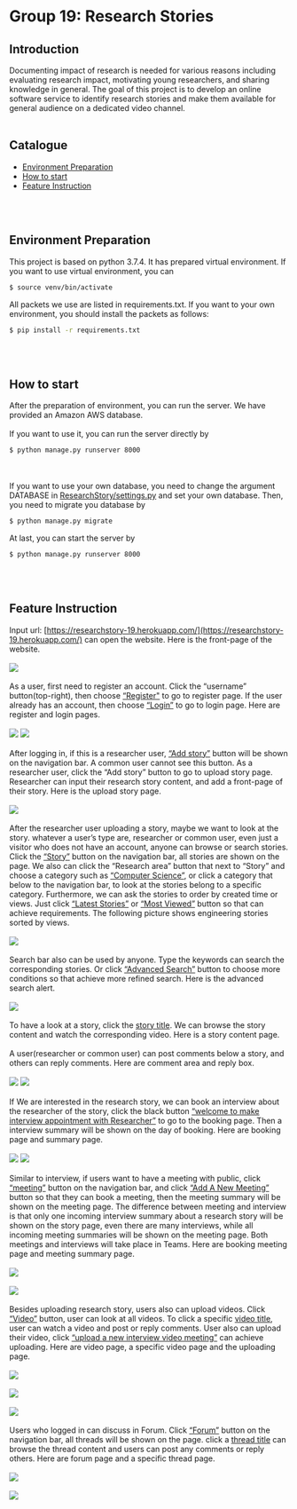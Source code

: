 # Group 19: Research Stories
## **Introduction**
Documenting impact of research is needed for various reasons including evaluating research impact, motivating young researchers, and sharing knowledge in general. The goal of this project is to develop an online software service to identify research stories and make them available for general audience on a dedicated video channel.
<br></br>
## **Catalogue**

- [Environment Preparation](#Environment-Preparation)
- [How to start](#How-to-start)
- [Feature Instruction](#Feature-Instruction)

<br></br>
## **Environment Preparation**
This project is based on python 3.7.4.
It has prepared virtual environment. 
If you want to use virtual environment, you can
```sh
$ source venv/bin/activate
```
All packets we use are listed in requirements.txt.
If you want to your own environment, you should install the packets as follows:
```sh
$ pip install -r requirements.txt
```
<br></br>
## **How to start**
After the preparation of environment, you can run the server.
We have provided an Amazon AWS database.
<br></br>
If you want to use it, you can run the server directly by
```sh
$ python manage.py runserver 8000
```
<br></br>
If you want to use your own database, you need to change the argument DATABASE in [ResearchStory/settings.py](https://github.com/blastxiaol/ResearchStory/blob/front-end/ResearchStory/settings.py#L125) and set your own database.
Then, you need to migrate you database by
```sh
$ python manage.py migrate
```
At last, you can start the server by
```sh
$ python manage.py runserver 8000
```
<br></br>
## **Feature Instruction**
Input url: [https://researchstory-19.herokuapp.com/](https://researchstory-19.herokuapp.com/) can open the website. Here is the front-page of the website.
<br></br>
![](http)
<br></br>
As a user, first need to register an account. Click the “username” button(top-right), then choose [“Register"](https://researchstory-19.herokuapp.com/Users/register/) to go to register page. If the user already has an account, then choose [“Login”](https://researchstory-19.herokuapp.com/Users/login/) to go to login page. Here are register and login pages. 
<br></br>
![](http)
![](http)
<br></br>
After logging in, if this is a researcher user, [“Add story”](https://researchstory-19.herokuapp.com/story/upload/) button will be shown on the navigation bar. A common user cannot see this button. As a researcher user, click the “Add story” button to go to upload story page. Researcher can input their research story content, and add a front-page of their story. Here is the upload story page.
<br></br>
![](https://github.com/blastxiaol/ResearchStory/tree/front-end/readme_img/1.png)
<br></br>
After the researcher user uploading a story, maybe we want to look at the story. whatever a user’s type are, researcher or common user, even just a visitor who does not have an account, anyone can browse or search stories. Click the [“Story”](https://researchstory-19.herokuapp.com/story/) button on the navigation bar, all stories are shown on the page. We also can click the “Research area” button that next to “Story” and choose a category such as [“Computer Science”](https://researchstory-19.herokuapp.com/story/category=ComputerScience), or click a category that below to the navigation bar, to look at the stories belong to a specific category. Furthermore, we can ask the stories to order by created time or views. Just click [“Latest Stories”](https://researchstory-19.herokuapp.com/story/category=ALL_sort_by=time_title=_all) or [“Most Viewed”](https://researchstory-19.herokuapp.com/story/category=ALL_sort_by=hot_title=_all) button so that can achieve requirements. The following picture shows engineering stories sorted by views.
<br></br>
![](https://github.com/blastxiaol/ResearchStory/tree/front-end/readme_img/2.png)
<br></br>
Search bar also can be used by anyone. Type the keywords can search the corresponding stories. Or click [“Advanced Search”](https://researchstory-19.herokuapp.com/story/advancedSearch=T) button to choose more conditions so that achieve more refined search. Here is the advanced search alert.
<br></br>
![](https://github.com/blastxiaol/ResearchStory/tree/front-end/readme_img/3.png)
<br></br>
To have a look at a story, click the [story title](https://researchstory-19.herokuapp.com/story/story_id=73). We can browse the story content and watch the corresponding video. Here is a story content page.
<br></br>
A user(researcher or common user) can post comments below a story, and others can reply comments. Here are comment area and reply box.
<br></br>
![](https://github.com/blastxiaol/ResearchStory/tree/front-end/readme_img/4.png)
![](https://github.com/blastxiaol/ResearchStory/tree/front-end/readme_img/5.png)
<br></br>
If We are interested in the research story, we can book an interview about the researcher of the story, click the black button [“welcome to make interview appointment with Researcher”](https://researchstory-19.herokuapp.com/new_interview/73) to go to the booking page. Then a interview summary will be shown on the day of booking. Here are booking page and summary page.
<br></br>
![](https://github.com/blastxiaol/ResearchStory/tree/front-end/readme_img/6.png)
![](https://github.com/blastxiaol/ResearchStory/tree/front-end/readme_img/7.png)
<br></br>
Similar to interview, if users want to have a meeting with public, click [“meeting”](https://researchstory-19.herokuapp.com/meeting/) button on the navigation bar, and click [“Add A New Meeting”](https://researchstory-19.herokuapp.com/meeting/new_meeting) button so that they can book a meeting, then the meeting summary will be shown on the meeting page. The difference between meeting and interview is that only one incoming interview summary about a research story will be shown on the story page, even there are many interviews, while all incoming meeting summaries will be shown on the meeting page. Both meetings and interviews will take place in Teams. Here are booking meeting page and meeting summary page.
<br></br>
![](https://github.com/blastxiaol/ResearchStory/tree/front-end/readme_img/8.png)
<br></br>
![](https://github.com/blastxiaol/ResearchStory/tree/front-end/readme_img/9.png)
<br></br>
Besides uploading research story, users also can upload videos. Click [“Video”](https://researchstory-19.herokuapp.com/video_list/) button, user can look at all videos. To click a specific [video title](https://researchstory-19.herokuapp.com/video_list/5/), user can watch a video and post or reply comments. User also can upload their video, click [“upload a new interview video meeting”](https://researchstory-19.herokuapp.com/new_video/) can achieve uploading. Here are video page, a specific video page and the uploading page.
<br></br>
![](https://github.com/blastxiaol/ResearchStory/tree/front-end/readme_img/10.png)
<br></br>
![](https://github.com/blastxiaol/ResearchStory/tree/front-end/readme_img/11.png)
<br></br>
![](https://github.com/blastxiaol/ResearchStory/tree/front-end/readme_img/12.png)
<br></br>
Users who logged in can discuss in Forum. Click [“Forum”](https://researchstory-19.herokuapp.com/forum/) button on the navigation bar, all threads will be shown on the page. click a [thread title](https://researchstory-19.herokuapp.com/forum/forum_id=8) can browse the thread content and users can post any comments or reply others. Here are forum page and a specific thread page.
<br></br>
![](https://github.com/blastxiaol/ResearchStory/tree/front-end/readme_img/13.png)
<br></br>
![](https://github.com/blastxiaol/ResearchStory/tree/front-end/readme_img/14.png)
<br></br>
